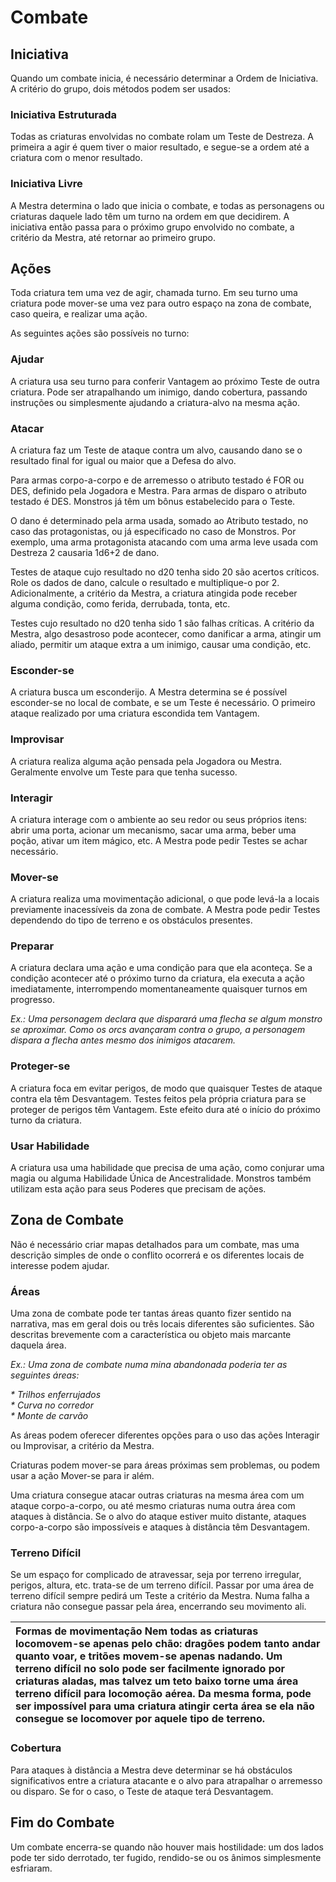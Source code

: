 # **Combate**

## **Iniciativa**

Quando um combate inicia, é necessário determinar a Ordem de Iniciativa. A critério do grupo, dois métodos podem ser usados:

### **Iniciativa Estruturada**

Todas as criaturas envolvidas no combate rolam um Teste de Destreza. A primeira a agir é quem tiver o maior resultado, e segue-se a ordem até a criatura com o menor resultado.

### **Iniciativa Livre**

A Mestra determina o lado que inicia o combate, e todas as personagens ou criaturas daquele lado têm um turno na ordem em que decidirem. A iniciativa então passa para o próximo grupo envolvido no combate, a critério da Mestra, até retornar ao primeiro grupo.

## **Ações**

Toda criatura tem uma vez de agir, chamada turno. Em seu turno uma criatura pode mover-se uma vez para outro espaço na zona de combate, caso queira, e realizar uma ação. 

As seguintes ações são possíveis no turno:

### **Ajudar**

A criatura usa seu turno para conferir Vantagem ao próximo Teste de outra criatura. Pode ser atrapalhando um inimigo, dando cobertura, passando instruções ou simplesmente ajudando a criatura-alvo na mesma ação.

### **Atacar**

A criatura faz um Teste de ataque contra um alvo, causando dano se o resultado final for igual ou maior que a Defesa do alvo.

Para armas corpo-a-corpo e de arremesso o atributo testado é FOR ou DES, definido pela Jogadora e Mestra. Para armas de disparo o atributo testado é DES. Monstros já têm um bônus estabelecido para o Teste.

O dano é determinado pela arma usada, somado ao Atributo testado, no caso das protagonistas, ou já especificado no caso de Monstros. Por exemplo, uma arma protagonista atacando com uma arma leve usada com Destreza 2 causaria 1d6+2 de dano.

Testes de ataque cujo resultado no d20 tenha sido 20 são acertos críticos. Role os dados de dano, calcule o resultado e multiplique-o por 2\. Adicionalmente, a critério da Mestra, a criatura atingida pode receber alguma condição, como ferida, derrubada, tonta, etc.

Testes cujo resultado no d20 tenha sido 1 são falhas críticas. A critério da Mestra, algo desastroso pode acontecer, como danificar a arma, atingir um aliado, permitir um ataque extra a um inimigo, causar uma condição, etc.

### **Esconder-se**

A criatura busca um esconderijo. A Mestra determina se é possível esconder-se no local de combate, e se um Teste é necessário. O primeiro ataque realizado por uma criatura escondida tem Vantagem.

### **Improvisar**

A criatura realiza alguma ação pensada pela Jogadora ou Mestra. Geralmente envolve um Teste para que tenha sucesso.

### **Interagir**

A criatura interage com o ambiente ao seu redor ou seus próprios itens: abrir uma porta, acionar um mecanismo, sacar uma arma, beber uma poção, ativar um item mágico, etc. A Mestra pode pedir Testes se achar necessário.

### **Mover-se**

A criatura realiza uma movimentação adicional, o que pode levá-la a locais previamente inacessíveis da zona de combate. A Mestra pode pedir Testes dependendo do tipo de terreno e os obstáculos presentes.

### **Preparar**

A criatura declara uma ação e uma condição para que ela aconteça. Se a condição acontecer até o próximo turno da criatura, ela executa a ação imediatamente, interrompendo momentaneamente quaisquer turnos em progresso.

*Ex.: Uma personagem declara que disparará uma flecha se algum monstro se aproximar. Como os orcs avançaram contra o grupo, a personagem dispara a flecha antes mesmo dos inimigos atacarem.*

### **Proteger-se**

A criatura foca em evitar perigos, de modo que quaisquer Testes de ataque contra ela têm Desvantagem. Testes feitos pela própria criatura para se proteger de perigos têm Vantagem. Este efeito dura até o início do próximo turno da criatura.

### **Usar Habilidade**

A criatura usa uma habilidade que precisa de uma ação, como conjurar uma magia ou alguma Habilidade Única de Ancestralidade. Monstros também utilizam esta ação para seus Poderes que precisam de ações.

## **Zona de Combate**

Não é necessário criar mapas detalhados para um combate, mas uma descrição simples de onde o conflito ocorrerá e os diferentes locais de interesse podem ajudar.

### **Áreas**

Uma zona de combate pode ter tantas áreas quanto fizer sentido na narrativa, mas em geral dois ou três locais diferentes são suficientes. São descritas brevemente com a característica ou objeto mais marcante daquela área.

*Ex.: Uma zona de combate numa mina abandonada poderia ter as seguintes áreas:*

*\* Trilhos enferrujados*  
*\* Curva no corredor*  
*\* Monte de carvão*

As áreas podem oferecer diferentes opções para o uso das ações Interagir ou Improvisar, a critério da Mestra.

Criaturas podem mover-se para áreas próximas sem problemas, ou podem usar a ação Mover-se para ir além.

Uma criatura consegue atacar outras criaturas na mesma área com um ataque corpo-a-corpo, ou até mesmo criaturas numa outra área com ataques à distância. Se o alvo do ataque estiver muito distante, ataques corpo-a-corpo são impossíveis e ataques à distância têm Desvantagem.

### **Terreno Difícil**

Se um espaço for complicado de atravessar, seja por terreno irregular, perigos, altura, etc. trata-se de um terreno difícil. Passar por uma área de terreno difícil sempre pedirá um Teste a critério da Mestra. Numa falha a criatura não consegue passar pela área, encerrando seu movimento ali.

| Formas de movimentação Nem todas as criaturas locomovem-se apenas pelo chão: dragões podem tanto andar quanto voar, e tritões movem-se apenas nadando. Um terreno difícil no solo pode ser facilmente ignorado por criaturas aladas, mas talvez um teto baixo torne uma área terreno difícil para locomoção aérea. Da mesma forma, pode ser impossível para uma criatura atingir certa área se ela não consegue se locomover por aquele tipo de terreno. |
| :---- |

### **Cobertura**

Para ataques à distância a Mestra deve determinar se há obstáculos significativos entre a criatura atacante e o alvo para atrapalhar o arremesso ou disparo. Se for o caso, o Teste de ataque terá Desvantagem.

## **Fim do Combate**

Um combate encerra-se quando não houver mais hostilidade: um dos lados pode ter sido derrotado, ter fugido, rendido-se ou os ânimos simplesmente esfriaram.

